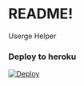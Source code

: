 # README!
Userge Helper
### Deploy to heroku

[![Deploy](https://www.herokucdn.com/deploy/button.svg)](https://dashboard.heroku.com/new?template=https://github.com/prooholic/userguy)

